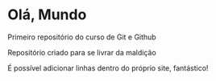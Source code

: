 # Olá, Mundo
 Primeiro repositório do curso de Git e Github
 
 Repositório criado para se livrar da maldição

É possível adicionar linhas dentro do próprio site, fantástico!
